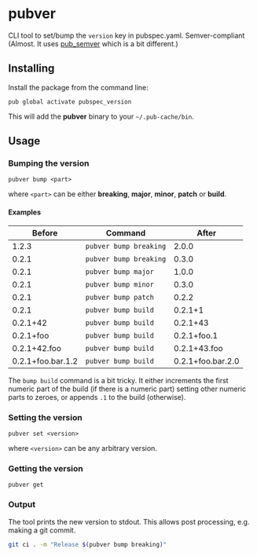 # pubver
CLI tool to set/bump the `version` key in pubspec.yaml. Semver-compliant (Almost. 
It uses [pub_semver](https://pub.dartlang.org/packages/pub_semver) which is a bit different.)

## Installing
Install the package from the command line:
```
pub global activate pubspec_version
```

This will add the **pubver** binary to your `~/.pub-cache/bin`.
## Usage
### Bumping the version
```
pubver bump <part>
``` 
where `<part>` can be either **breaking**, **major**, **minor**, **patch** or **build**.

#### Examples
Before | Command | After
--- | --- | ---
1.2.3 | `pubver bump breaking`  | 2.0.0
0.2.1 | `pubver bump breaking`  | 0.3.0
0.2.1 | `pubver bump major`     | 1.0.0
0.2.1 | `pubver bump minor`     | 0.3.0
0.2.1 | `pubver bump patch`     | 0.2.2
0.2.1 | `pubver bump build`     | 0.2.1+1
0.2.1+42 | `pubver bump build`     | 0.2.1+43
0.2.1+foo | `pubver bump build`     | 0.2.1+foo.1
0.2.1+42.foo | `pubver bump build`     | 0.2.1+43.foo
0.2.1+foo.bar.1.2 | `pubver bump build`     | 0.2.1+foo.bar.2.0

The `bump build` command is a bit tricky. It either increments the first numeric part of the build (if there is a 
numeric part) setting other numeric parts to zeroes, or appends `.1` to the build (otherwise).

### Setting the version
```
pubver set <version>
```
where `<version>` can be any arbitrary version.

### Getting the version
```
pubver get
```

### Output
The tool prints the new version to stdout. This allows post processing, e.g. making a git commit.
```bash
git ci . -m "Release $(pubver bump breaking)"
```
